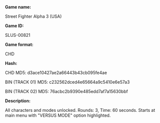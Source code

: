 **Game name:**

Street Fighter Alpha 3 (USA)

**Game ID:**

SLUS-00821

**Game format:**

CHD

**Hash:**

CHD MD5: d3ace10427ae2a66443b43cb095fe4ae

BIN (TRACK 01) MD5: c232562dced4e65664a9c5410e6e57a3

BIN (TRACK 02) MD5: 76acbc2b9390e485edd7af7a15630bbf

**Description:**

All characters and modes unlocked. Rounds: 3, Time: 60 seconds. Starts at main menu with "VERSUS MODE" option highlighted.